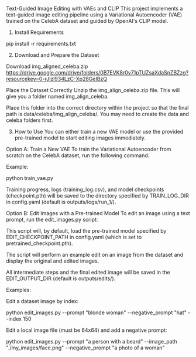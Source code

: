Text-Guided Image Editing with VAEs and CLIP
This project implements a text-guided image editing pipeline using a Variational Autoencoder (VAE) trained on the CelebA dataset and guided by OpenAI's CLIP model. 

1. Install Requirements

pip install -r requirements.txt

2. Download and Prepare the Dataset

Download img_aligned_celeba.zip
https://drive.google.com/drive/folders/0B7EVK8r0v71pTUZsaXdaSnZBZzg?resourcekey=0-rJlzl934LzC-Xp28GeIBzQ

Place the Dataset Correctly
Unzip the img_align_celeba.zip file. This will give you a folder named img_align_celeba.

Place this folder into the correct directory within the project so that the final path is data/celeba/img_align_celeba/. You may need to create the data and celeba folders first.

3. How to Use
You can either train a new VAE model or use the provided pre-trained model to start editing images immediately.

Option A: Train a New VAE
To train the Variational Autoencoder from scratch on the CelebA dataset, run the following command:

Example: 

python train_vae.py

Training progress, logs (training_log.csv), and model checkpoints (checkpoint.pth) will be saved to the directory specified by TRAIN_LOG_DIR in config.yaml (default is outputs/logs/run_1/).

Option B: Edit Images with a Pre-trained Model
To edit an image using a text prompt, run the edit_images.py script:

This script will, by default, load the pre-trained model specified by EDIT_CHECKPOINT_PATH in config.yaml (which is set to pretrained_checkpoint.pth).

The script will perform an example edit on an image from the dataset and display the original and edited images.

All intermediate steps and the final edited image will be saved in the EDIT_OUTPUT_DIR (default is outputs/edits/).

Examples:

Edit a dataset image by index:

python edit_images.py --prompt "blonde woman" --negative_prompt "hat" --index 150

Edit a local image file (must be 64x64) and add a negative prompt:

python edit_images.py --prompt "a person with a beard" --image_path "./my_images/face.png" --negative_prompt "a photo of a woman"
